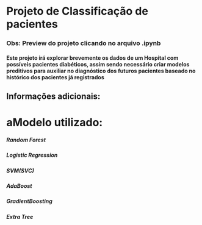 # Projeto de Classificação de pacientes
### Obs: Preview do projeto clicando no arquivo .ipynb


#### Este projeto irá explorar brevemente os dados de um Hospital com possíveis pacientes diabéticos, assim sendo necessário criar modelos preditivos para auxiliar no diagnóstico dos futuros pacientes baseado no histórico dos pacientes já registrados

## Informações adicionais:
# aModelo utilizado: 
##### Random Forest
##### Logistic Regression
##### SVM(SVC)
##### AdaBoost
##### GradientBoosting
##### Extra Tree

